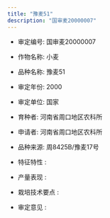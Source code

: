 ```yaml
---
title: "豫麦51"
description: "国审麦20000007"
---
```

* 审定编号:  国审麦20000007

*  作物名称:  小麦

*  品种名称:  豫麦51

*  审定年份:  2000

*  审定单位:  国家

* 育种者:  河南省周口地区农科所

*  申请者:  河南省周口地区农科所

*  品种来源:  周8425B/豫麦17号

*  特征特性 : 

 
*  产量表现 : 


*  栽培技术要点 : 


*  审定意见 : 

